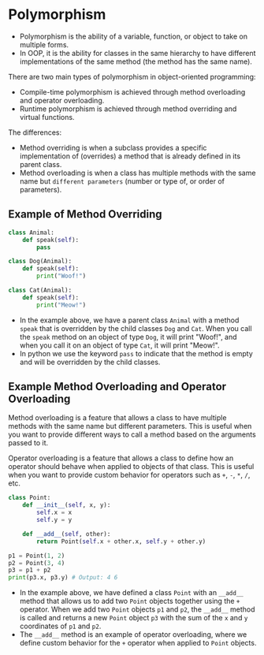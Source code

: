 # Polymorphism

- Polymorphism is the ability of a variable, function, or object to take on multiple forms.
- In OOP, it is the ability for classes in the same hierarchy to have different implementations of the same method (the method has the same name).

There are two main types of polymorphism in object-oriented programming: 

- Compile-time polymorphism is achieved through method overloading and operator overloading. 
- Runtime polymorphism is achieved through method overriding and virtual functions. 

The differences:

- Method overriding is when a subclass provides a specific implementation of (overrides) a method that is already defined in its parent class.
- Method overloading is when a class has multiple methods with the same name but `different parameters` (number or type of, or order of parameters).

## Example of Method Overriding

```python
class Animal:
    def speak(self):
        pass

class Dog(Animal):
    def speak(self):
        print("Woof!")

class Cat(Animal):
    def speak(self):
        print("Meow!")
```

- In the example above, we have a parent class `Animal` with a method `speak` that is overridden by the child classes `Dog` and `Cat`. When you call the `speak` method on an object of type `Dog`, it will print "Woof!", and when you call it on an object of type `Cat`, it will print "Meow!".
- In python we use the keyword `pass` to indicate that the method is empty and will be overridden by the child classes.

## Example Method Overloading and Operator Overloading

Method overloading is a feature that allows a class to have multiple methods with the same name but different parameters. This is useful when you want to provide different ways to call a method based on the arguments passed to it.

Operator overloading is a feature that allows a class to define how an operator should behave when applied to objects of that class. This is useful when you want to provide custom behavior for operators such as `+`, `-`, `*`, `/`, etc.

```python
class Point:
    def __init__(self, x, y):
        self.x = x
        self.y = y

    def __add__(self, other):
        return Point(self.x + other.x, self.y + other.y)

p1 = Point(1, 2)
p2 = Point(3, 4)
p3 = p1 + p2
print(p3.x, p3.y) # Output: 4 6
```

- In the example above, we have defined a class `Point` with an `__add__` method that allows us to add two `Point` objects together using the `+` operator. When we add two `Point` objects `p1` and `p2`, the `__add__` method is called and returns a new `Point` object `p3` with the sum of the `x` and `y` coordinates of `p1` and `p2`.
- The `__add__` method is an example of operator overloading, where we define custom behavior for the `+` operator when applied to `Point` objects.
